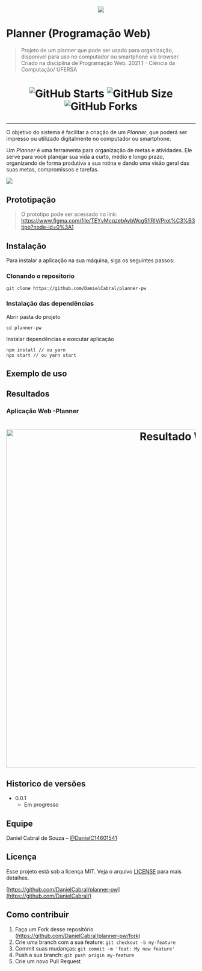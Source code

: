 
<h1 align="center"><img src="https://ufersa.edu.br/wp-content/themes/temaufersa/img/logoufersa_simples_p.png" /></h1>


# Planner (Programação Web)
> Projeto de um planner que pode ser usado para organização, disponivel para uso no computador ou smartphone via browser.
> Criado na disciplina de Programação Web. 2021.1 - Ciência da Computação/ UFERSA


<h1 align="center">

![GitHub Starts](https://img.shields.io/github/stars/DanielCabral/planner-pw?color=%26547C&style=for-the-badge)
![GitHub Size](https://img.shields.io/github/repo-size/DanielCabral/planner-pw?color=%26547C&style=for-the-badge)
![GitHub Forks](https://img.shields.io/github/forks/DanielCabral/planner-pw?color=%26547C&style=for-the-badge)

</h1>
<hr>


O objetivo do sistema é facilitar a criação de um *Planner*, que poderá ser impresso ou utilizado digitalmente no computador ou smartphone.

Um *Planner* é uma ferramenta para organização de metas e atividades. Ele serve para você planejar sua vida a curto, médio e longo prazo, organizando de forma produtiva a sua rotina e dando uma visão geral das suas metas, compromissos e tarefas.


![](header.png)
## Prototipação
> O prototipo pode ser acessado no link: <https://www.figma.com/file/TEYvMcqzebAybWcg5fIRIV/Prot%C3%B3tipo?node-id=0%3A1>

## Instalação

Para instalar a aplicação na sua máquina, siga os seguintes passos: 

### Clonando o repositorio

```git init
git clone https://github.com/DanielCabral/planner-pw
```
### Instalação das dependências
Abrir pasta do projeto
```
cd planner-pw
```
Instalar dependências e executar aplicação
```cd frontend
npm install // ou yarn
npx start // ou yarn start
```

## Exemplo de uso


## Resultados
### Aplicação Web -Planner

<h1 align="center">
    <img alt="Resultado Web" src="resultado_web.gif" width="900px">
</h1>


## Historico de versões

* 0.0.1
    * Em progresso

## Equipe

Daniel Cabral de Souza – [@DanielC14601541](https://twitter.com/DanielC14601541) 

## Licença
Esse projeto está sob a licença MIT. Veja o arquivo [LICENSE](LICENSE.md) para mais detalhes.

[https://github.com/DanielCabral/planner-pw](https://github.com/DanielCabral/)

## Como contribuir

1. Faça um Fork desse repositório (<https://github.com/DanielCabral/planner-pw/fork>)
2. Crie uma branch com a sua feature: `git checkout -b my-feature`
3. Commit suas mudanças: `git commit -m 'feat: My new feature'`
4.  Push a sua branch: `git push origin my-feature`
5. Crie um novo Pull Request

